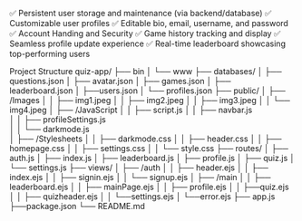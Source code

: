 ﻿✅ Persistent user storage and maintenance (via backend/database)
✅ Customizable user profiles
✅ Editable bio, email, username, and password
✅ Account Handing and Security
✅ Game history tracking and display
✅ Seamless profile update experience
✅ Real-time leaderboard showcasing top-performing users


Project Structure quiz-app/
├── bin
│ └── www
├── databases/
│ ├── questions.json
│ ├── avatar.json
│ ├── games.json
│ ├── leaderboard.json
│ ├──users.json
│ └── profiles.json
├── public/
│ ├── /Images
│  │ ├── img1.jpeg
│  │ ├── img2.jpeg
│  │ ├── img3.jpeg
│  │ └── img4.jpeg
│ ├── /JavaScript
│  │ ├── script.js
│  │ ├── navbar.js  
│  │ ├── profileSettings.js  
│  │ └── darkmode.js  
│ ├── /Stylesheets
│  │ ├── darkmode.css
│  │ ├──  header.css
│  │ ├── homepage.css
│  │ ├── settings.css
│  │ └── style.css
├── routes/
│ ├── auth.js
│ ├── index.js
│ ├── leaderboard.js
│ ├── profile.js
│ ├── quiz.js
│ └── settings.js
├── views/
│ ├── /auth
│  │ ├── header.ejs
│  │ ├── index.ejs
│  │ ├── signin.ejs
│  │ └── signup.ejs
│ ├── /main
│  │ ├── leaderboard.ejs
│  │ ├── mainPage.ejs
│  │ ├── profile.ejs
│  │ ├──quiz.ejs
│  │ ├── quizheader.ejs
│  │ └──settings.ejs
│ └──error.ejs
├── app.js
├──package.json
└── README.md